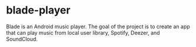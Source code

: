 # blade-player
Blade is an Android music player.
The goal of the project is to create an app that can play music from local user library, Spotify, Deezer, and SoundCloud.
